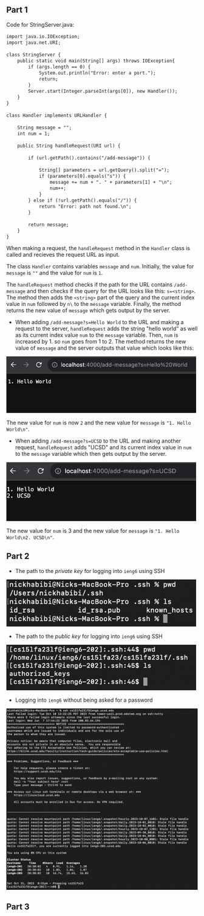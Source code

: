<style>
    img[alt=sshot], img[alt=keys] {
        width:500px;
    }
</style>

## Part 1

Code for StringServer.java:

```
import java.io.IOException;
import java.net.URI;

class StringServer {
    public static void main(String[] args) throws IOException{
        if (args.length == 0) {
            System.out.println("Error: enter a port.");
            return;
        }
        Server.start(Integer.parseInt(args[0]), new Handler());
    }
}

class Handler implements URLHandler {
    
    String message = "";
    int num = 1;

    public String handleRequest(URI url) {

        if (url.getPath().contains("/add-message")) {

            String[] parameters = url.getQuery().split("=");
            if (parameters[0].equals("s")) {
                message += num + ". " + parameters[1] + "\n";
                num++;
            }
        } else if (!url.getPath().equals("/")) {
            return "Error: path not found.\n";
        }

        return message;
    }
}
```

When making a request, the `handleRequest` method in the `Handler` class is called and recieves the request URL as input. 

The class `Handler` contains variables `message` and `num`. Initially, the value for `message` is `""` and the value for `num` is `1`.

The `handleRequest` method checks if the path for the URL contains `/add-message` and then checks if the query for the URL looks like this: `s=<string>`. The method then adds the `<string>` part of the query and the current index value in `num` followed by `n\` to the `message` variable. Finally, the method returns the new value of `message` which gets output by the server.

- When adding `/add-message?s=Hello World` to the URL and making a request to the server, `handleRequest` adds the string "hello world" as well as its current index value `num` to the `message` variable. Then, `num` is increased by 1. so `num` goes from 1 to 2. The method returns the new value of `message` and the server outputs that value which looks like this:

![sshot](./images/lab-2-1.png)

The new value for `num` is now `2` and the new value for `message` is `"1. Hello World\n"`.

- When adding `/add-message?s=UCSD` to the URL and making another request, `handleRequest` adds "UCSD" and its current index value in `num` to the `message` variable which then gets output by the server.

![sshot](./images/lab-2-2.png)

The new value for `num` is 3 and the new value for `message` is `"1. Hello World\n2. UCSD\n"`.

## Part 2

- The path to the *private key* for logging into `ieng6` using SSH

![keys](images/lab-2-3.png)

- The path to the *public key* for logging into `ieng6` using SSH

![keys](images/lab-2-4.png)

- Logging into `ieng6` without being asked for a password

![login](images/lab-2-5.png)

## Part 3
